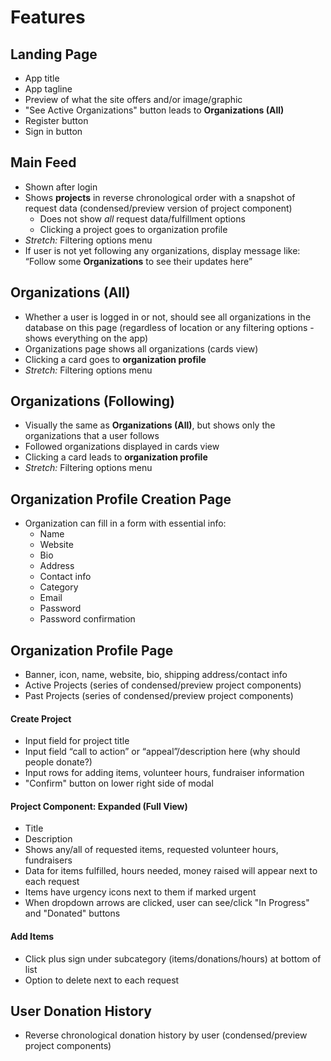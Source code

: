 # Features

## Landing Page
- App title
- App tagline
- Preview of what the site offers and/or image/graphic
- "See Active Organizations" button leads to **Organizations (All)**
- Register button
- Sign in button

## Main Feed
- Shown after login
- Shows **projects** in reverse chronological order with a snapshot of request data (condensed/preview version of project component)
  - Does not show *all* request data/fulfillment options
  - Clicking a project goes to organization profile
- *Stretch:* Filtering options menu
- If user is not yet following any organizations, display message like: “Follow some **Organizations** to see their updates here”

## Organizations (All)
- Whether a user is logged in or not, should see all organizations in the database on this page (regardless of location or any filtering options - shows everything on the app)
- Organizations page shows all organizations (cards view)
- Clicking a card goes to **organization profile**
- *Stretch:* Filtering options menu

## Organizations (Following)
- Visually the same as **Organizations (All)**, but shows only the organizations that a user follows
- Followed organizations displayed in cards view
- Clicking a card leads to **organization profile**
- *Stretch:* Filtering options menu

## Organization Profile Creation Page
- Organization can fill in a form with essential info:
  - Name
  - Website
  - Bio
  - Address
  - Contact info
  - Category
  - Email
  - Password
  - Password confirmation

## Organization Profile Page
- Banner, icon, name, website, bio, shipping address/contact info
- Active Projects (series of condensed/preview project components)
- Past Projects (series of condensed/preview project components)

#### Create Project
- Input field for project title
- Input field “call to action” or “appeal”/description here (why should people donate?)
- Input rows for adding items, volunteer hours, fundraiser information
- "Confirm" button on lower right side of modal

#### Project Component: Expanded (Full View)
- Title
- Description
- Shows any/all of requested items, requested volunteer hours, fundraisers
- Data for items fulfilled, hours needed, money raised will appear next to each request
- Items have urgency icons next to them if marked urgent
- When dropdown arrows are clicked, user can see/click "In Progress" and "Donated" buttons

#### Add Items
- Click plus sign under subcategory (items/donations/hours) at bottom of list
- Option to delete next to each request

## User Donation History
- Reverse chronological donation history by user (condensed/preview project components)
